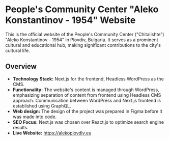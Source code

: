 # People's Community Center "Aleko Konstantinov - 1954" Website

This is the official website of the People's Community Center ("Chitalishte") "Aleko Konstantinov - 1954" in Plovdiv, Bulgaria. It serves as a prominent cultural and educational hub, making significant contributions to the city's cultural life.

## Overview

- **Technology Stack:** Next.js for the frontend, Headless WordPress as the CMS.
- **Functionality:** The website's content is managed through WordPress, emphasizing separation of content from frontend using Headless CMS approach. Communication between WordPress and Next.js frontend is established using GraphQL.
- **Web design:** The design of the project was prepared in Figma before it was made into code.
- **SEO Focus:** Next.js was chosen over React.js to optimize search engine results.
- **Live Website:** https://alekoplovdiv.eu

